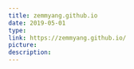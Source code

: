 ```yaml
---
title: zemmyang.github.io
date: 2019-05-01
type:
link: https://zemmyang.github.io/
picture:
description:
---
```

